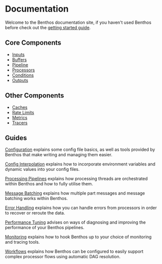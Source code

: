Documentation
=============

Welcome to the Benthos documentation site, if you haven't used Benthos before
check out the [getting started guide](./getting_started.md).

## Core Components

- [Inputs](./inputs/README.md)
- [Buffers](./buffers/README.md)
- [Pipeline](./pipeline.md)
- [Processors](./processors/README.md)
- [Conditions](./conditions/README.md)
- [Outputs](./outputs/README.md)

## Other Components

- [Caches](./caches/README.md)
- [Rate Limits](./rate_limits/README.md)
- [Metrics](./metrics/README.md)
- [Tracers](./tracers/README.md)

## Guides

[Configuration](./configuration.md) explains some config file basics, as well as
tools provided by Benthos that make writing and managing them easier.

[Config Interpolation](./config_interpolation.md) explains how to incorporate
environment variables and dynamic values into your config files.

[Processing Pipelines](./pipeline.md) explains how processing threads are
orchestrated within Benthos and how to fully utilise them.

[Message Batching](./batching.md) explains how multiple part messages and
message batching works within Benthos.

[Error Handling](./error_handling.md) explains how you can handle errors from
processors in order to recover or reroute the data.

[Performance Tuning](./performance_tuning.md) advises on ways of diagnosing and
improving the performance of your Benthos pipelines.

[Monitoring](./monitoring.md) explains how to hook Benthos up to your choice of
monitoring and tracing tools.

[Workflows](./workflows.md) explains how Benthos can be configured to easily
support complex processor flows using automatic DAG resolution.
